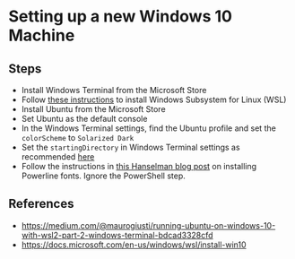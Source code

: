 # Setting up a new Windows 10 Machine

## Steps

- Install Windows Terminal from the Microsoft Store
- Follow [these instructions](https://docs.microsoft.com/en-us/windows/wsl/install-win10) to install Windows Subsystem for Linux (WSL)
- Install Ubuntu from the Microsoft Store
- Set Ubuntu as the default console
- In the Windows Terminal settings, find the Ubuntu profile and set the `colorScheme` to `Solarized Dark`
- Set the `startingDirectory` in Windows Terminal settings as recommended [here](https://docs.microsoft.com/en-us/windows/terminal/customize-settings/profile-settings)
- Follow the instructions in [this Hanselman blog post](https://www.hanselman.com/blog/HowToMakeAPrettyPromptInWindowsTerminalWithPowerlineNerdFontsCascadiaCodeWSLAndOhmyposh.aspx) on installing Powerline fonts. Ignore the PowerShell step.


## References

- https://medium.com/@maurogiusti/running-ubuntu-on-windows-10-with-wsl2-part-2-windows-terminal-bdcad3328cfd
- https://docs.microsoft.com/en-us/windows/wsl/install-win10
